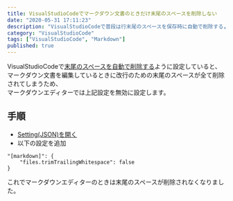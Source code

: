 ```yaml
---
title: VisualStudioCodeでマークダウン文書のときだけ末尾のスペースを削除しない
date: "2020-05-31 17:11:23"
description: "VisualStudioCodeで普段は行末尾のスペースを保存時に自動で削除するように設定しているが、マークダウンでは行末尾のスペースで改行するため、マークダウンエディターでは自動削除をオフに設定する。"
category: "VisualStudioCode"
tags: ["VisualStudioCode", "Markdown"]
published: true
---
```


VisualStudioCodeで[末尾のスペースを自動で削除する]()ように設定していると、マークダウン文書を編集しているときに改行のための末尾のスペースが全て削除されてしまうため、  
マークダウンエディターでは上記設定を無効に設定します。

## 手順

- [Setting(JSON)を開く]()
- 以下の設定を追加

```
"[markdown]": {
    "files.trimTrailingWhitespace": false
}
```

これでマークダウンエディターのときは末尾のスペースが削除されなくなりました。